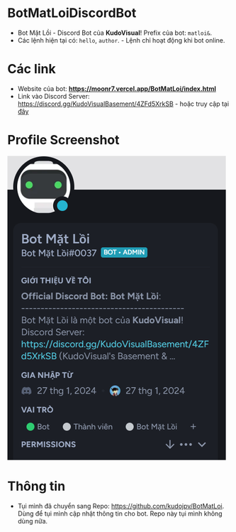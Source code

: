 # BotMatLoiDiscordBot
* Bot Mặt Lồi - Discord Bot của **KudoVisual**! Prefix của bot: `matloi&`.
* Các lệnh hiện tại có: `hello`, `author`. - Lệnh chỉ hoạt động khi bot online.
# Các link
* Website của bot: **https://moonr7.vercel.app/BotMatLoi/index.html**
* Link vào Discord Server: https://discord.gg/KudoVisualBasement/4ZFd5XrkSB - hoặc truy cập tại [đây](https://discord.gg/KudoVisualBasement/4ZFd5XrkSB)
# Profile Screenshot
![screenshot](screenshot.png)
# Thông tin
* Tụi mình đã chuyển sang Repo: https://github.com/kudojpv/BotMatLoi. Dùng để tụi mình cập nhật thông tin cho bot. Repo này tụi mình không dùng nữa.